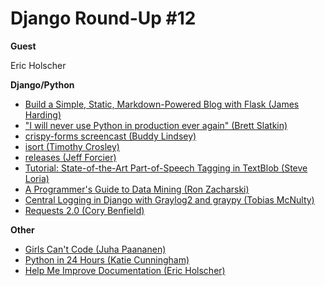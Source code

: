 # Django Round-Up #12

**Guest**

Eric Holscher

**Django/Python**

* [Build a Simple, Static, Markdown-Powered Blog with Flask (James Harding)](http://www.jamesharding.ca/posts/simple-static-markdown-blog-in-flask/)
* ["I will never use Python in production ever again" (Brett Slatkin)](http://www.onebigfluke.com/2013/09/i-will-never-use-python-in-production.html)
* [crispy-forms screencast (Buddy Lindsey)](https://godjango.com/29-crispy-forms/)
* [isort (Timothy Crosley)](https://github.com/timothycrosley/isort)
* [releases (Jeff Forcier)](https://github.com/bitprophet/releases)
* [Tutorial: State-of-the-Art Part-of-Speech Tagging in TextBlob (Steve Loria)](http://www.stevenloria.com/tutorial-state-of-the-art-part-of-speech-tagging-in-textblob/)
* [A Programmer's Guide to Data Mining (Ron Zacharski)](http://guidetodatamining.com/)
* [Central Logging in Django with Graylog2 and graypy (Tobias McNulty)](http://www.caktusgroup.com/blog/2013/09/18/central-logging-django-graylog2-and-graypy/)
* [Requests 2.0 (Cory Benfield)](https://lukasa.co.uk/2013/09/Requests_20/)

**Other**

* [Girls Can't Code (Juha Paananen)](http://girlscantcode.blogspot.fi/2013/08/the-first-lesson.html)
* [Python in 24 Hours (Katie Cunningham)](http://www.amazon.com/Python-Hours-Yourself-Edition-ebook/dp/B00F4PSLYS/ref=tmm_kin_title_0)
* [Help Me Improve Documentation (Eric Holscher)](http://ericholscher.com/blog/2013/sep/25/help-me-improve-documentation/)
